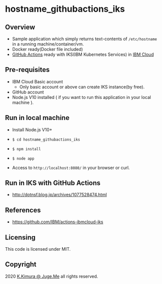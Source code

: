 # hostname_githubactions_iks

## Overview

- Sample application which simply returns text-contents of `/etc/hostname` in a running machine/container/vm.
- Docker ready(Docker file included)
- [GitHub Actions](https://github.com/features/actions) ready with IKS(IBM Kubernetes Services) in [IBM Cloud](https://cloud.ibm.com/)


## Pre-requisites

- IBM Cloud Basic account
  - Only basic account or above can create IKS instance(by free).
- GitHub account
- Node.js V10 installed ( if you want to run this application in your local machine ).


## Run in local machine

- Install Node.js V10+

- `$ cd hostname_githubactions_iks`

- `$ npm install`

- `$ node app`

- Access to `http://localhost:8080/` in your browser or curl.


## Run in IKS with GitHub Actions

- http://dotnsf.blog.jp/archives/1077528474.html


## References

- https://github.com/IBM/actions-ibmcloud-iks


## Licensing

This code is licensed under MIT.


## Copyright

2020 [K.Kimura @ Juge.Me](https://github.com/dotnsf) all rights reserved.

